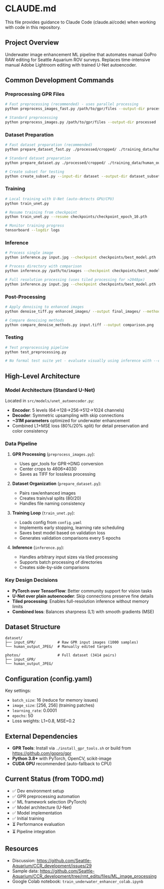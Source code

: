# CLAUDE.md

This file provides guidance to Claude Code (claude.ai/code) when working with code in this repository.

## Project Overview

Underwater image enhancement ML pipeline that automates manual GoPro RAW editing for Seattle Aquarium ROV surveys. Replaces time-intensive manual Adobe Lightroom editing with trained U-Net autoencoder.

## Common Development Commands

### Preprocessing GPR Files
```bash
# Fast preprocessing (recommended) - uses parallel processing
python preprocess_images_fast.py /path/to/gpr/files --output-dir processed

# Standard preprocessing
python preprocess_images.py /path/to/gpr/files --output-dir processed
```

### Dataset Preparation
```bash
# Fast dataset preparation (recommended)
python prepare_dataset_fast.py ./processed/cropped/ ./training_data/human_output_jpeg/ --output dataset

# Standard dataset preparation
python prepare_dataset.py ./processed/cropped/ ./training_data/human_output_jpeg/ --output dataset

# Create subset for testing
python create_subset.py --input-dir dataset --output-dir dataset_subset --num-samples 100
```

### Training
```bash
# Local training with U-Net (auto-detects GPU/CPU)
python train_unet.py

# Resume training from checkpoint
python train_unet.py --resume checkpoints/checkpoint_epoch_10.pth

# Monitor training progress
tensorboard --logdir logs
```

### Inference
```bash
# Process single image
python inference.py input.jpg --checkpoint checkpoints/best_model.pth

# Process directory with comparison
python inference.py /path/to/images --checkpoint checkpoints/best_model.pth --compare

# Full resolution processing (uses tiled processing for >2048px)
python inference.py input.jpg --checkpoint checkpoints/best_model.pth --full-size
```

### Post-Processing
```bash
# Apply denoising to enhanced images
python denoise_tiff.py enhanced_images/ --output final_images/ --method bilateral

# Compare denoising methods
python compare_denoise_methods.py input.tiff --output comparison.png
```

### Testing
```bash
# Test preprocessing pipeline
python test_preprocessing.py

# No formal test suite yet - evaluate visually using inference with --compare flag
```

## High-Level Architecture

### Model Architecture (Standard U-Net)
Located in `src/models/unet_autoencoder.py`:
- **Encoder**: 5 levels (64→128→256→512→1024 channels)
- **Decoder**: Symmetric upsampling with skip connections
- **~31M parameters** optimized for underwater enhancement
- Combined L1+MSE loss (80%/20% split) for detail preservation and color consistency

### Data Pipeline
1. **GPR Processing** (`preprocess_images.py`):
   - Uses gpr_tools for GPR→DNG conversion
   - Center crops to 4606×4030
   - Saves as TIFF for lossless processing

2. **Dataset Organization** (`prepare_dataset.py`):
   - Pairs raw/enhanced images
   - Creates train/val splits (80/20)
   - Handles file naming consistency

3. **Training Loop** (`train_unet.py`):
   - Loads config from `config.yaml`
   - Implements early stopping, learning rate scheduling
   - Saves best model based on validation loss
   - Generates validation comparisons every 5 epochs

4. **Inference** (`inference.py`):
   - Handles arbitrary input sizes via tiled processing
   - Supports batch processing of directories
   - Creates side-by-side comparisons

### Key Design Decisions
- **PyTorch over TensorFlow**: Better community support for vision tasks
- **U-Net over plain autoencoder**: Skip connections preserve fine details
- **Tiled processing**: Enables full-resolution inference without memory limits
- **Combined loss**: Balances sharpness (L1) with smooth gradients (MSE)

## Dataset Structure
```
dataset/
├── input_GPR/          # Raw GPR input images (1000 samples)
└── human_output_JPEG/  # Manually edited targets

photos/                 # Full dataset (3414 pairs)
├── input_GPR/
└── human_output_JPEG/
```

## Configuration (config.yaml)
Key settings:
- `batch_size`: 16 (reduce for memory issues)
- `image_size`: [256, 256] (training patches)
- `learning_rate`: 0.0001
- `epochs`: 50
- Loss weights: L1=0.8, MSE=0.2

## External Dependencies
- **GPR Tools**: Install via `./install_gpr_tools.sh` or build from https://github.com/gopro/gpr
- **Python 3.8+** with PyTorch, OpenCV, scikit-image
- **CUDA GPU** recommended (auto-fallback to CPU)

## Current Status (from TODO.md)
- ✅ Dev environment setup
- ✅ GPR preprocessing automation  
- ✅ ML framework selection (PyTorch)
- ✅ Model architecture (U-Net)
- ✅ Model implementation
- ✅ Initial training
- ⏳ Performance evaluation
- ⏳ Pipeline integration

## Resources
- Discussion: https://github.com/Seattle-Aquarium/CCR_development/issues/29
- Sample data: https://github.com/Seattle-Aquarium/CCR_development/tree/rmt_edits/files/ML_image_processing
- Google Colab notebook: `train_underwater_enhancer_colab.ipynb`